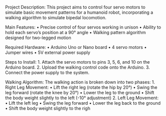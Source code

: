 Project Description:
This project aims to control four servo motors to simulate basic movement patterns for a humanoid robot, incorporating a walking algorithm to simulate bipedal locomotion.

Main Features:
	•	Precise control of four servos working in unison
	•	Ability to hold each servo’s position at a 90° angle
	•	Walking pattern algorithm designed for two-legged motion

Required Hardware:
	•	Arduino Uno or Nano board
	•	4 servo motors
	•	Jumper wires
	•	5V external power supply

Steps to Install:
	1.	Attach the servo motors to pins 3, 5, 6, and 10 on the Arduino board.
	2.	Upload the walking control code onto the Arduino.
	3.	Connect the power supply to the system.

Walking Algorithm:
The walking action is broken down into two phases:
	1.	Right Leg Movement:
	•	Lift the right leg (rotate the hip by 20°)
	•	Swing the leg forward (rotate the knee by 20°)
	•	Lower the leg to the ground
	•	Shift the body weight slightly to the left (-10° adjustment)
	2.	Left Leg Movement:
	•	Lift the left leg
	•	Swing the leg forward
	•	Lower the leg back to the ground
	•	Shift the body weight slightly to the righ
